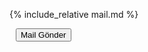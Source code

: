 {% include_relative mail.md %}


<textarea style="height: 0px; max-height: 0px; width: 0px; max-width: 0px; opacity: 0" id="textarea">
{% include_relative mail.md %}
</textarea>

<button id="button" data-clipboard-action="copy" data-clipboard-target="#textarea" data-tippy-content="Copied, opening mail client">
    Mail Gönder
</button>

<script src="https://unpkg.com/@popperjs/core@2"></script>
<script src="https://unpkg.com/tippy.js@6"></script>
<script src="https://cdnjs.cloudflare.com/ajax/libs/clipboard.js/2.0.4/clipboard.min.js"></script>
<script>
document.addEventListener("DOMContentLoaded", function() {
    new ClipboardJS('#button');

    tippy('#button', {
        trigger: 'click',
    });

    document.getElementById('button').addEventListener('click', function() {
        let address_data = `{% include_relative addresses.md %}`;
        address_data = address_data.replace(/\n/g, ',');
        let subject_data = "{% include_relative subject.md %}";
        subject_data = subject_data.replace(/ /g, '%20');
        let body_data = `{% include_relative mail.md %}`;
        body_data = body_data.replace(/\n/g, '%0D%0A');

        setTimeout(function() {
            window.location.href = `mailto:${address_data}?subject=${subject_data}&body=${body_data}`;
        }, 550);
    });
});
</script>
